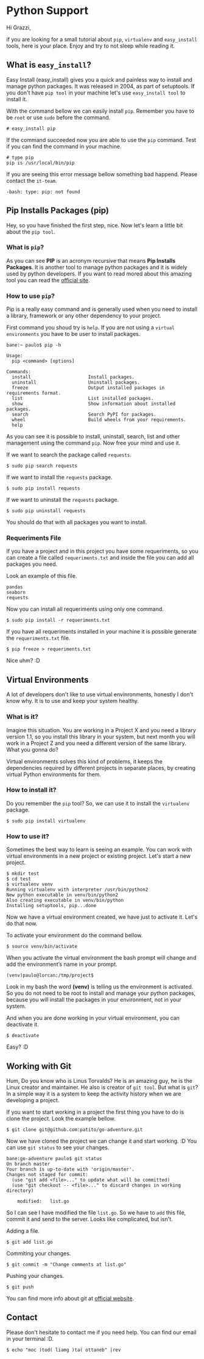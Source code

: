 # Python Support

Hi Grazzi,

if you are looking for a small tutorial about `pip`, `virtualenv` and `easy_install` tools, here is your place. Enjoy and try to not sleep while reading it. 

## What is `easy_install`?

Easy Install (easy_install) gives you a quick and painless way to install and manage python packages. It was released in 2004, as part of setuptools. If you don't have `pip tool` in your machine let's use `easy_install tool` to install it.

With the command bellow we can easily install `pip`. Remember you have to be `root` or use `sudo` before the command.

```shell
# easy_install pip
```

If the command succeeded now you are able to use the `pip` command. Test if you can find the command in your machine.

```shell
# type pip
pip is /usr/local/bin/pip
```

If you are seeing this error message bellow something bad happend. Please contact the `it-team`.

```shell
-bash: type: pip: not found
```

## Pip Installs Packages (pip)

Hey, so you have finished the first step, nice. Now let's learn a little bit about the `pip tool`. 

### What is `pip`?

As you can see **PIP** is an acronym recursive that means **Pip Installs Packages**. It is another tool to manage python packages and it is widely used by python developers. If you want to read mored about this amazing tool you can read the [official site](https://pip.pypa.io/en/stable/).

### How to use `pip`?

Pip is a really easy command and is generally used when you need to install a library, framework or any other dependency to your project.

First command you shoud try is `help`. If you are not using a `virtual environments` you have to be user to install packages.

```shell
bane:~ paulo$ pip -h

Usage:   
  pip <command> [options]

Commands:
  install                     Install packages.
  uninstall                   Uninstall packages.
  freeze                      Output installed packages in requirements format.
  list                        List installed packages.
  show                        Show information about installed packages.
  search                      Search PyPI for packages.
  wheel                       Build wheels from your requirements.
  help   
```

As you can see it is possible to install, uninstall, search, list and other management using the command `pip`. Now free your mind and use it.

If we want to search the package called `requests`.

```shell
$ sudo pip search requests
```

If we want to install the `requests` package.
```shell
$ sudo pip install requests
```

If we want to uninstall the `requests` package.
```shell
$ sudo pip uninstall requests
```

You should do that with all packages you want to install.

### Requeriments File

If you have a project and in this project you have some requeriments, so you can create a file called `requeriments.txt` and inside the file you can add all packages you need.

Look an example of this file.

```shell
pandas
seaborn
requests
```

Now you can install all requeriments using only one command.

```shell
$ sudo pip install -r requeriments.txt
```

If you have all requeriments installed in your machine it is possible generate the `requeriments.txt` file.

```shell
$ pip freeze > requeriments.txt
```

Nice uhm? :D

## Virtual Environments

A lot of developers don't like to use virtual envinronments, honestly I don't know why. It is to use and keep your system healthy.

### What is it?

Imagine this situation. You are working in a Project X and you need a library version 1.1, so you install this library in your system, but next month you will work in a Project Z and you need a different version of the same library. What you gonna do?

Virtual environments solves this kind of problems, it keeps the dependencies required by different projects in separate places, by creating virtual Python environments for them.

### How to install it?

Do you remember the `pip` tool? So, we can use it to install the `virtualenv` package.

```shell
$ sudo pip install virtualenv
```

### How to use it?

Sometimes the best way to learn is seeing an example. You can work with virtual environments in a new project or existing project. Let's start a new project.

```shell
$ mkdir test
$ cd test
$ virtualenv venv
Running virtualenv with interpreter /usr/bin/python2
New python executable in venv/bin/python2
Also creating executable in venv/bin/python
Installing setuptools, pip...done
```

Now we have a virtual environment created, we have just to activate it. Let's do that now.

To activate your environment do the command bellow.

```shell
$ source venv/bin/activate
```

When you activate the virtual environment the bash prompt will change and add the environment’s name in your prompt.

```shell
(venv)paulo@lorcan:/tmp/project$
```

Look in my bash the word **(venv)** is telling us the environment is activated. So you do not need to be root to install and manage your python packages, because you will install the packages in your environment, not in your system.

And when you are done working in your virtual environment, you can deactivate it.

```shell
$ deactivate
```

Easy? :D


## Working with Git

Hum, Do you know who is Linus Torvalds? He is an amazing guy, he is the Linux creator and maintainer. He also is creator of `git tool`. But what is `git`?  In a simple way it is a system to keep the activity history when we are developing a project.

If you want to start working in a project the first thing you have to do is clone the project. Look the example bellow.

```shell
$ git clone git@github.com:patito/go-adventure.git
```

Now we have cloned the project we can change it and start working. :D You can use `git status` to see your changes.

```shell
bane:go-adventure paulo$ git status
On branch master
Your branch is up-to-date with 'origin/master'.
Changes not staged for commit:
  (use "git add <file>..." to update what will be committed)
  (use "git checkout -- <file>..." to discard changes in working directory)

	modified:   list.go
```

So I can see I have modified the file `list.go`. So we have to `add` this file, commit it and send to the server. Looks like complicated, but isn't.

Adding a file.
```shell
$ git add list.go
```

Commiting your changes.
```shell
$ git commit -m "Change comments at list.go"
```

Pushing your changes.
```shell
$ git push
```

You can find more info about git at [official website](https://git-scm.com/book/en/v2/Getting-Started-About-Version-Control).

## Contact

Please don't hesitate to contact me if you need help. You can find our email in your terminal :D.

```shell
$ echo "moc )tod( liamg )ta( ottaneb" |rev
```
